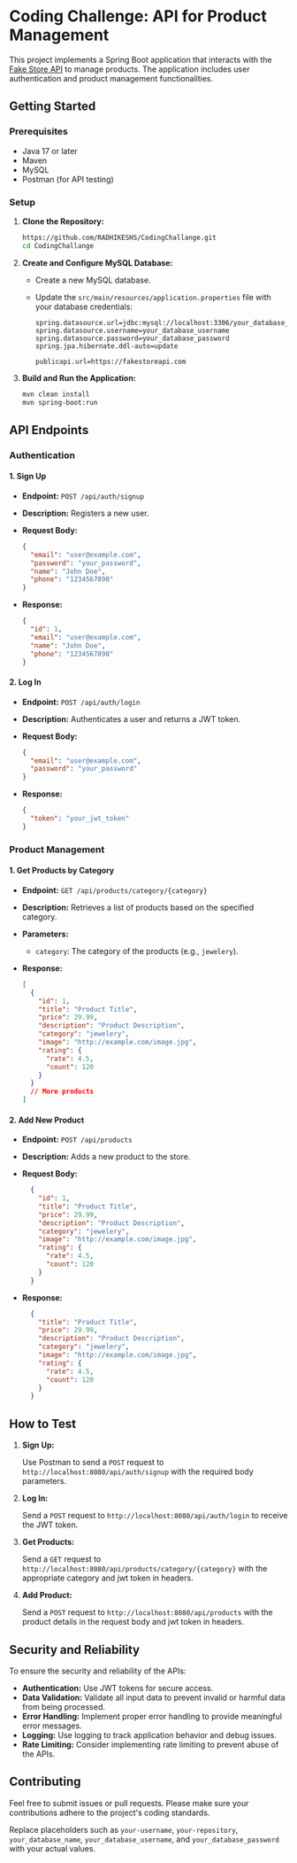# Coding Challenge: API for Product Management

This project implements a Spring Boot application that interacts with the [Fake Store API](https://fakestoreapi.com/) to manage products. The application includes user authentication and product management functionalities.

## Getting Started

### Prerequisites

- Java 17 or later
- Maven
- MySQL
- Postman (for API testing)

### Setup

1. **Clone the Repository:**

    ```bash
    https://github.com/RADHIKESHS/CodingChallange.git
    cd CodingChallange
    ```

2. **Create and Configure MySQL Database:**

    - Create a new MySQL database.
    - Update the `src/main/resources/application.properties` file with your database credentials:

      ```properties
      spring.datasource.url=jdbc:mysql://localhost:3306/your_database_name
      spring.datasource.username=your_database_username
      spring.datasource.password=your_database_password
      spring.jpa.hibernate.ddl-auto=update
      
      publicapi.url=https://fakestoreapi.com
      ```

3. **Build and Run the Application:**

    ```bash
    mvn clean install
    mvn spring-boot:run
    ```

## API Endpoints

### Authentication

#### 1. Sign Up

- **Endpoint:** `POST /api/auth/signup`
- **Description:** Registers a new user.
- **Request Body:**

    ```json
    {
      "email": "user@example.com",
      "password": "your_password",
      "name": "John Doe",
      "phone": "1234567890"
    }
    ```

- **Response:**

    ```json
    {
      "id": 1,
      "email": "user@example.com",
      "name": "John Doe",
      "phone": "1234567890"
    }
    ```

#### 2. Log In

- **Endpoint:** `POST /api/auth/login`
- **Description:** Authenticates a user and returns a JWT token.
- **Request Body:**

    ```json
    {
      "email": "user@example.com",
      "password": "your_password"
    }
    ```

- **Response:**

    ```json
    {
      "token": "your_jwt_token"
    }
    ```

### Product Management

#### 1. Get Products by Category

- **Endpoint:** `GET /api/products/category/{category}`
- **Description:** Retrieves a list of products based on the specified category.
- **Parameters:**
  - `category`: The category of the products (e.g., `jewelery`).
- **Response:**

    ```json
    [
      {
        "id": 1,
        "title": "Product Title",
        "price": 29.99,
        "description": "Product Description",
        "category": "jewelery",
        "image": "http://example.com/image.jpg",
        "rating": {
          "rate": 4.5,
          "count": 120
        }
      }
      // More products
    ]
    ```

#### 2. Add New Product

- **Endpoint:** `POST /api/products`
- **Description:** Adds a new product to the store.
- **Request Body:**

    ```json
      {
        "id": 1,
        "title": "Product Title",
        "price": 29.99,
        "description": "Product Description",
        "category": "jewelery",
        "image": "http://example.com/image.jpg",
        "rating": {
          "rate": 4.5,
          "count": 120
        }
      }
    ```

- **Response:**

    ```json
      {
        "title": "Product Title",
        "price": 29.99,
        "description": "Product Description",
        "category": "jewelery",
        "image": "http://example.com/image.jpg",
        "rating": {
          "rate": 4.5,
          "count": 120
        }
      }
    ```

## How to Test

1. **Sign Up:**

    Use Postman to send a `POST` request to `http://localhost:8080/api/auth/signup` with the required body parameters.

2. **Log In:**

    Send a `POST` request to `http://localhost:8080/api/auth/login` to receive the JWT token.

3. **Get Products:**

    Send a `GET` request to `http://localhost:8080/api/products/category/{category}` with the appropriate category and jwt token in headers.

4. **Add Product:**

    Send a `POST` request to `http://localhost:8080/api/products` with the product details in the request body and jwt token in headers.

## Security and Reliability

To ensure the security and reliability of the APIs:

- **Authentication:** Use JWT tokens for secure access.
- **Data Validation:** Validate all input data to prevent invalid or harmful data from being processed.
- **Error Handling:** Implement proper error handling to provide meaningful error messages.
- **Logging:** Use logging to track application behavior and debug issues.
- **Rate Limiting:** Consider implementing rate limiting to prevent abuse of the APIs.

## Contributing

Feel free to submit issues or pull requests. Please make sure your contributions adhere to the project's coding standards.

Replace placeholders such as `your-username`, `your-repository`, `your_database_name`, `your_database_username`, and `your_database_password` with your actual values.
